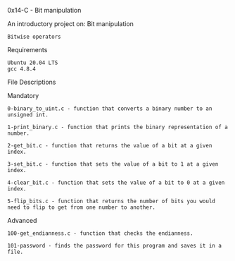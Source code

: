 0x14-C - Bit manipulation

An introductory project on: Bit manipulation

	Bitwise operators

Requirements

	Ubuntu 20.04 LTS
	gcc 4.8.4

File Descriptions

Mandatory

	0-binary_to_uint.c - function that converts a binary number to an unsigned int.

	1-print_binary.c - function that prints the binary representation of a number.

	2-get_bit.c - function that returns the value of a bit at a given index.

	3-set_bit.c - function that sets the value of a bit to 1 at a given index.

	4-clear_bit.c - function that sets the value of a bit to 0 at a given index.

	5-flip_bits.c - function that returns the number of bits you would need to flip to get from one number to another.

Advanced

	100-get_endianness.c - function that checks the endianness.

	101-password - finds the password for this program and saves it in a file.
